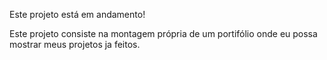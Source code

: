 Este projeto está em andamento!

Este projeto consiste na montagem própria de um portifólio onde eu possa mostrar meus projetos ja feitos.
